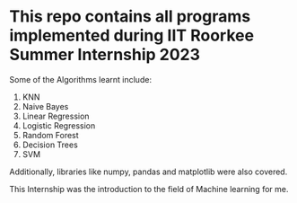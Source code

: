 # This repo contains all programs implemented during IIT Roorkee Summer Internship 2023

Some of the Algorithms learnt include:

1. KNN
2. Naive Bayes
3. Linear Regression
4. Logistic Regression
5. Random Forest
6. Decision Trees
7. SVM

Additionally, libraries like numpy, pandas and matplotlib were also covered.

This Internship was the introduction to the field of Machine learning for me.
